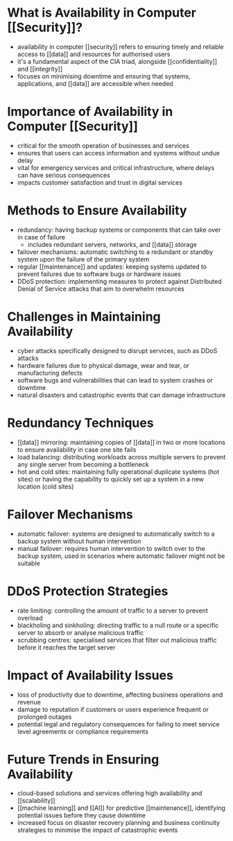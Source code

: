 # What is Availability in Computer [[Security]]?
- availability in computer [[security]] refers to ensuring timely and reliable access to [[data]] and resources for authorised users
- it's a fundamental aspect of the CIA triad, alongside [[confidentiality]] and [[integrity]]
- focuses on minimising downtime and ensuring that systems, applications, and [[data]] are accessible when needed

# Importance of Availability in Computer [[Security]]
- critical for the smooth operation of businesses and services
- ensures that users can access information and systems without undue delay
- vital for emergency services and critical infrastructure, where delays can have serious consequences
- impacts customer satisfaction and trust in digital services

# Methods to Ensure Availability
- redundancy: having backup systems or components that can take over in case of failure
	- includes redundant servers, networks, and [[data]] storage
- failover mechanisms: automatic switching to a redundant or standby system upon the failure of the primary system
- regular [[maintenance]] and updates: keeping systems updated to prevent failures due to software bugs or hardware issues
- DDoS protection: implementing measures to protect against Distributed Denial of Service attacks that aim to overwhelm resources

# Challenges in Maintaining Availability
- cyber attacks specifically designed to disrupt services, such as DDoS attacks
- hardware failures due to physical damage, wear and tear, or manufacturing defects
- software bugs and vulnerabilities that can lead to system crashes or downtime
- natural disasters and catastrophic events that can damage infrastructure

# Redundancy Techniques
- [[data]] mirroring: maintaining copies of [[data]] in two or more locations to ensure availability in case one site fails
- load balancing: distributing workloads across multiple servers to prevent any single server from becoming a bottleneck
- hot and cold sites: maintaining fully operational duplicate systems (hot sites) or having the capability to quickly set up a system in a new location (cold sites)

# Failover Mechanisms
- automatic failover: systems are designed to automatically switch to a backup system without human intervention
- manual failover: requires human intervention to switch over to the backup system, used in scenarios where automatic failover might not be suitable

# DDoS Protection Strategies
- rate limiting: controlling the amount of traffic to a server to prevent overload
- blackholing and sinkholing: directing traffic to a null route or a specific server to absorb or analyse malicious traffic
- scrubbing centres: specialised services that filter out malicious traffic before it reaches the target server

# Impact of Availability Issues
- loss of productivity due to downtime, affecting business operations and revenue
- damage to reputation if customers or users experience frequent or prolonged outages
- potential legal and regulatory consequences for failing to meet service level agreements or compliance requirements

# Future Trends in Ensuring Availability
- cloud-based solutions and services offering high availability and [[scalability]]
- [[machine learning]] and [[AI]] for predictive [[maintenance]], identifying potential issues before they cause downtime
- increased focus on disaster recovery planning and business continuity strategies to minimise the impact of catastrophic events